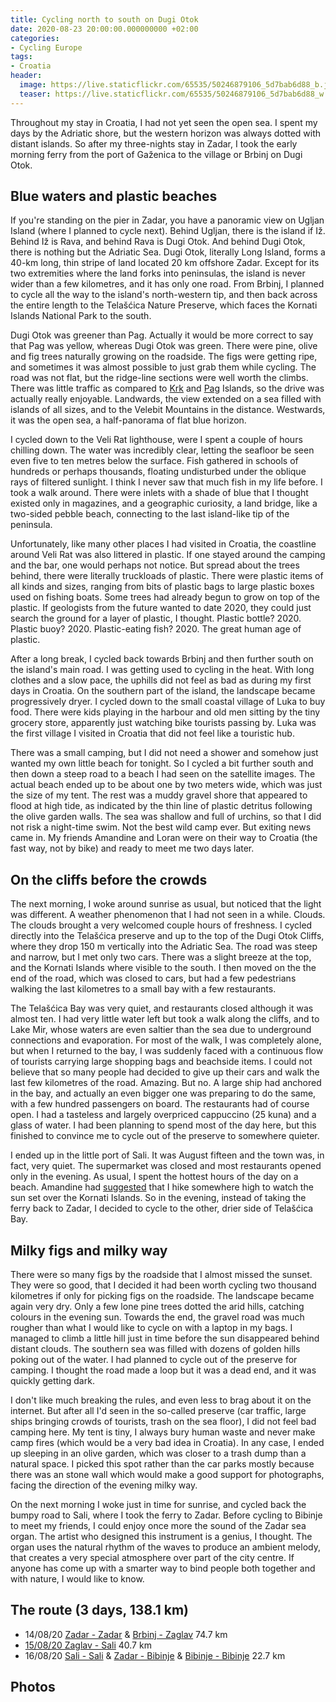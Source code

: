 ```yaml
---
title: Cycling north to south on Dugi Otok
date: 2020-08-23 20:00:00.000000000 +02:00
categories:
- Cycling Europe
tags:
- Croatia
header:
  image: https://live.staticflickr.com/65535/50246879106_5d7bab6d88_b.jpg
  teaser: https://live.staticflickr.com/65535/50246879106_5d7bab6d88_w.jpg
---
```


Throughout my stay in Croatia, I had not yet seen the open sea. I spent
my days by the Adriatic shore, but the western horizon was always dotted
with distant islands. So after my three-nights stay in Zadar, I took the
early morning ferry from the port of Gaženica to the village or Brbinj
on Dugi Otok.

## Blue waters and plastic beaches

If you\'re standing on the pier in Zadar, you have a panoramic view on
Ugljan Island (where I planned to cycle next). Behind Ugljan, there is
the island if Iž. Behind Iž is Rava, and behind Rava is Dugi Otok. And
behind Dugi Otok, there is nothing but the Adriatic Sea. Dugi Otok,
literally Long Island, forms a 40-km long, thin stripe of land located
20 km offshore Zadar. Except for its two extremities where the land
forks into peninsulas, the island is never wider than a few kilometres,
and it has only one road. From Brbinj, I planned to cycle all the way to
the island\'s north-western tip, and then back across the entire length
to the Telašćica Nature Preserve, which faces the Kornati Islands
National Park to the south.

Dugi Otok was greener than Pag. Actually it would be more correct to say
that Pag was yellow, whereas Dugi Otok was green. There were pine, olive
and fig trees naturally growing on the roadside. The figs were getting
ripe, and sometimes it was almost possible to just grab them while
cycling. The road was not flat, but the ridge-line sections were well
worth the climbs. There was little traffic as compared to
[Krk](http://cyclingho.me/cycling-about-croatias-krk-island/) and
[Pag](http://cyclingho.me/cycling-on-pag-island-and-to-zadar/) Islands,
so the drive was actually really enjoyable. Landwards, the view extended
on a sea filled with islands of all sizes, and to the Velebit Mountains
in the distance. Westwards, it was the open sea, a half-panorama of flat
blue horizon.

I cycled down to the Veli Rat lighthouse, were I spent a couple of hours
chilling down. The water was incredibly clear, letting the seafloor be
seen even five to ten metres below the surface. Fish gathered in schools
of hundreds or perhaps thousands, floating undisturbed under the oblique
rays of filtered sunlight. I think I never saw that much fish in my life
before. I took a walk around. There were inlets with a shade of blue
that I thought existed only in magazines, and a geographic curiosity, a
land bridge, like a two-sided pebble beach, connecting to the last
island-like tip of the peninsula.

Unfortunately, like many other places I had visited in Croatia, the
coastline around Veli Rat was also littered in plastic. If one stayed
around the camping and the bar, one would perhaps not notice. But spread
about the trees behind, there were literally truckloads of plastic.
There were plastic items of all kinds and sizes, ranging from bits of
plastic bags to large plastic boxes used on fishing boats. Some trees
had already begun to grow on top of the plastic. If geologists from the
future wanted to date 2020, they could just search the ground for a
layer of plastic, I thought. Plastic bottle? 2020. Plastic buoy? 2020.
Plastic-eating fish? 2020. The great human age of plastic.

After a long break, I cycled back towards Brbinj and then further south
on the island\'s main road. I was getting used to cycling in the heat.
With long clothes and a slow pace, the uphills did not feel as bad as
during my first days in Croatia. On the southern part of the island, the
landscape became progressively dryer. I cycled down to the small coastal
village of Luka to buy food. There were kids playing in the harbour and
old men sitting by the tiny grocery store, apparently just watching bike
tourists passing by. Luka was the first village I visited in Croatia
that did not feel like a touristic hub.

There was a small camping, but I did not need a shower and somehow just
wanted my own little beach for tonight. So I cycled a bit further south
and then down a steep road to a beach I had seen on the satellite
images. The actual beach ended up to be about one by two meters wide,
which was just the size of my tent. The rest was a muddy gravel shore
that appeared to flood at high tide, as indicated by the thin line of
plastic detritus following the olive garden walls. The sea was shallow
and full of urchins, so that I did not risk a night-time swim. Not the
best wild camp ever. But exiting news came in. My friends Amandine and
Loran were on their way to Croatia (the fast way, not by bike) and ready
to meet me two days later.

## On the cliffs before the crowds

The next morning, I woke around sunrise as usual, but noticed that the
light was different. A weather phenomenon that I had not seen in a
while. Clouds. The clouds brought a very welcomed couple hours of
freshness. I cycled directly into the Telašćica preserve and up to the
top of the Dugi Otok Cliffs, where they drop 150 m vertically into the
Adriatic Sea. The road was steep and narrow, but I met only two cars.
There was a slight breeze at the top, and the Kornati Islands where
visible to the south. I then moved on the the end of the road, which was
closed to cars, but had a few pedestrians walking the last kilometres to
a small bay with a few restaurants.

The Telašćica Bay was very quiet, and restaurants closed although it was
almost ten. I had very little water left but took a walk along the
cliffs, and to Lake Mir, whose waters are even saltier than the sea due
to underground connections and evaporation. For most of the walk, I was
completely alone, but when I returned to the bay, I was suddenly faced
with a continuous flow of tourists carrying large shopping bags and
beachside items. I could not believe that so many people had decided to
give up their cars and walk the last few kilometres of the road.
Amazing. But no. A large ship had anchored in the bay, and actually an
even bigger one was preparing to do the same, with a few hundred
passengers on board. The restaurants had of course open. I had a
tasteless and largely overpriced cappuccino (25 kuna) and a glass of
water. I had been planning to spend most of the day here, but this
finished to convince me to cycle out of the preserve to somewhere
quieter.

I ended up in the little port of Sali. It was August fifteen and the
town was, in fact, very quiet. The supermarket was closed and most
restaurants opened only in the evening. As usual, I spent the hottest
hours of the day on a beach. Amandine had
[suggested](http://cyclingho.me/taking-a-break-in-rab/) that I hike
somewhere high to watch the sun set over the Kornati Islands. So in the
evening, instead of taking the ferry back to Zadar, I decided to cycle
to the other, drier side of Telašćica Bay.

## Milky figs and milky way

There were so many figs by the roadside that I almost missed the sunset.
They were so good, that I decided it had been worth cycling two thousand
kilometres if only for picking figs on the roadside. The landscape
became again very dry. Only a few lone pine trees dotted the arid hills,
catching colours in the evening sun. Towards the end, the gravel road
was much rougher than what I would like to cycle on with a laptop in my
bags. I managed to climb a little hill just in time before the sun
disappeared behind distant clouds. The southern sea was filled with
dozens of golden hills poking out of the water. I had planned to cycle
out of the preserve for camping. I thought the road made a loop but it
was a dead end, and it was quickly getting dark.

I don\'t like much breaking the rules, and even less to brag about it on
the internet. But after all I\'d seen in the so-called preserve (car
traffic, large ships bringing crowds of tourists, trash on the sea
floor), I did not feel bad camping here. My tent is tiny, I always bury
human waste and never make camp fires (which would be a very bad idea in
Croatia). In any case, I ended up sleeping in an olive garden, which was
closer to a trash dump than a natural space. I picked this spot rather
than the car parks mostly because there was an stone wall which would
make a good support for photographs, facing the direction of the evening
milky way.

On the next morning I woke just in time for sunrise, and cycled back the
bumpy road to Sali, where I took the ferry to Zadar. Before cycling to
Bibinje to meet my friends, I could enjoy once more the sound of the
Zadar sea organ. The artist who designed this instrument is a genius, I
thought. The organ uses the natural rhythm of the waves to produce an
ambient melody, that creates a very special atmosphere over part of the
city centre. If anyone has come up with a smarter way to bind people
both together and with nature, I would like to know.

## The route (3 days, 138.1 km)

-   14/08/20 [Zadar - Zadar](https://ridewithgps.com/trips/54670043) &
    [Brbinj - Zaglav](https://ridewithgps.com/trips/54670042) 74.7 km
-   [15/08/20 Zaglav - Sali](https://ridewithgps.com/trips/54669996)
    40.7 km
-   16/08/20 [Sali - Sali](https://ridewithgps.com/trips/54670091) &
    [Zadar - Bibinje](https://ridewithgps.com/trips/54670092) &
    [Bibinje - Bibinje](https://ridewithgps.com/trips/54670093) 22.7 km

## Photos
